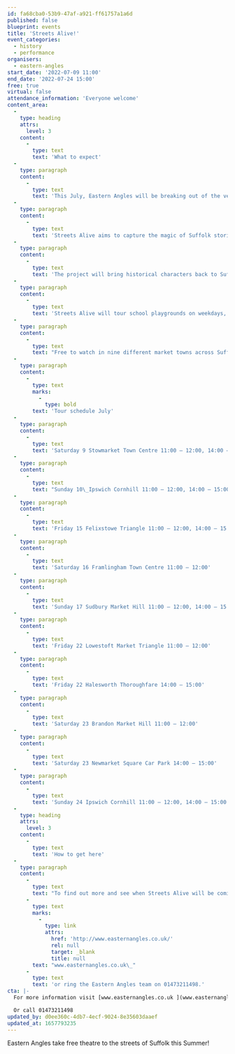 ```yaml
---
id: fa68cba0-53b9-47af-a921-ff61757a1a6d
published: false
blueprint: events
title: 'Streets Alive!'
event_categories:
  - history
  - performance
organisers:
  - eastern-angles
start_date: '2022-07-09 11:00'
end_date: '2022-07-24 15:00'
free: true
virtual: false
attendance_information: 'Everyone welcome'
content_area:
  -
    type: heading
    attrs:
      level: 3
    content:
      -
        type: text
        text: 'What to expect'
  -
    type: paragraph
    content:
      -
        type: text
        text: 'This July, Eastern Angles will be breaking out of the venue mould and performing on the streets of Suffolk with their new project, Streets Alive!'
  -
    type: paragraph
    content:
      -
        type: text
        text: 'Streets Alive aims to capture the magic of Suffolk stories and bring them to life on local high streets. Stilt walking, puppetry and music combine in outdoor performances that will parade through the streets of Suffolk market towns and school playgrounds.'
  -
    type: paragraph
    content:
      -
        type: text
        text: 'The project will bring historical characters back to Suffolk!'
  -
    type: paragraph
    content:
      -
        type: text
        text: 'Streets Alive will tour school playgrounds on weekdays, with exciting engagement activities for young people to take part in, and then travel to Suffolk market towns for performance parades along local high streets at the weekends.'
  -
    type: paragraph
    content:
      -
        type: text
        text: "Free to watch in nine different market towns across Suffolk from the 9th\_to 24th\_July, Streets Alive is sure to be a magical experience that will enchant the whole family for free this summer!"
  -
    type: paragraph
    content:
      -
        type: text
        marks:
          -
            type: bold
        text: 'Tour schedule July'
  -
    type: paragraph
    content:
      -
        type: text
        text: 'Saturday 9 Stowmarket Town Centre 11:00 – 12:00, 14:00 – 15:00'
  -
    type: paragraph
    content:
      -
        type: text
        text: "Sunday 10\_Ipswich Cornhill 11:00 – 12:00, 14:00 – 15:00"
  -
    type: paragraph
    content:
      -
        type: text
        text: 'Friday 15 Felixstowe Triangle 11:00 – 12:00, 14:00 – 15:00'
  -
    type: paragraph
    content:
      -
        type: text
        text: 'Saturday 16 Framlingham Town Centre 11:00 – 12:00'
  -
    type: paragraph
    content:
      -
        type: text
        text: 'Sunday 17 Sudbury Market Hill 11:00 – 12:00, 14:00 – 15:00'
  -
    type: paragraph
    content:
      -
        type: text
        text: 'Friday 22 Lowestoft Market Triangle 11:00 – 12:00'
  -
    type: paragraph
    content:
      -
        type: text
        text: 'Friday 22 Halesworth Thoroughfare 14:00 – 15:00'
  -
    type: paragraph
    content:
      -
        type: text
        text: 'Saturday 23 Brandon Market Hill 11:00 – 12:00'
  -
    type: paragraph
    content:
      -
        type: text
        text: 'Saturday 23 Newmarket Square Car Park 14:00 – 15:00'
  -
    type: paragraph
    content:
      -
        type: text
        text: 'Sunday 24 Ipswich Cornhill 11:00 – 12:00, 14:00 – 15:00'
  -
    type: heading
    attrs:
      level: 3
    content:
      -
        type: text
        text: 'How to get here'
  -
    type: paragraph
    content:
      -
        type: text
        text: "To find out more and see when Streets Alive will be coming to a town near you, head to\_"
      -
        type: text
        marks:
          -
            type: link
            attrs:
              href: 'http://www.easternangles.co.uk/'
              rel: null
              target: _blank
              title: null
        text: "www.easternangles.co.uk\_"
      -
        type: text
        text: 'or ring the Eastern Angles team on 01473211498.'
cta: |-
  For more information visit [www.easternangles.co.uk ](www.easternangles.co.uk)

  Or call 01473211498
updated_by: d0ee360c-4db7-4ecf-9024-8e35603daaef
updated_at: 1657793235
---
```

Eastern Angles take free theatre to the streets of Suffolk this Summer!